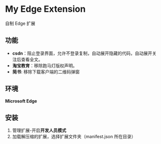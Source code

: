 # My Edge Extension
自制 Edge 扩展
## 功能
- **csdn**：阻止登录界面，允许不登录复制，自动展开隐藏的代码，自动展开关注后查看全文。
- **淘宝教育**：移除跑马灯版权声明。
- **简书**: 移除下载客户端的二维码弹窗

## 环境
**Microsoft Edge**

## 安装
1. 管理扩展-开启**开发人员模式**
2. 加载解压缩的扩展，选择扩展文件夹（manifest.json 所在目录）
